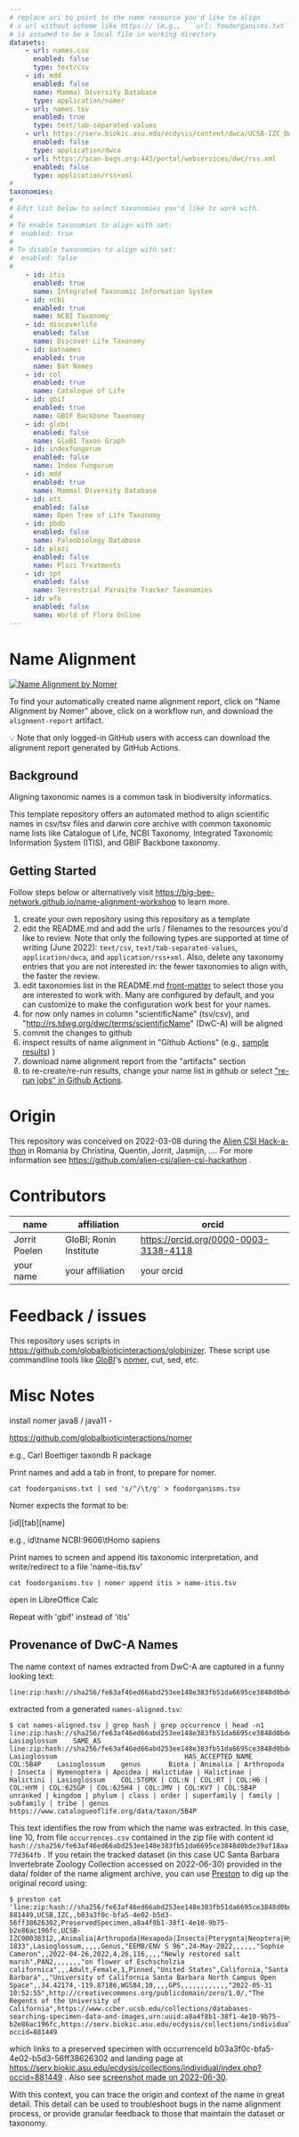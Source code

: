 ```yaml
---
# replace uri to point to the name resource you'd like to align
# a url without scheme like https:// (e.g., ```url: foodorganisms.txt```) 
# is assumed to be a local file in working directory
datasets:
    - url: names.csv
      enabled: false
      type: text/csv
    - id: mdd
      enabled: false
      name: Mammal Diversity Database
      type: application/nomer
    - url: names.tsv
      enabled: true
      type: text/tab-separated-values
    - url: https://serv.biokic.asu.edu/ecdysis/content/dwca/UCSB-IZC_DwC-A.zip
      enabled: false
      type: application/dwca
    - url: https://scan-bugs.org:443/portal/webservices/dwc/rss.xml 
      enabled: false
      type: application/rss+xml
# 
taxonomies:
#
# Edit list below to select taxonomies you'd like to work with. 
#
# To enable taxonomies to align with set:
#  enabled: true 
#
# To disable taxonomies to align with set: 
#  enabled: false
#
    - id: itis
      enabled: true
      name: Integrated Taxonomic Information System
    - id: ncbi
      enabled: true
      name: NCBI Taxonomy
    - id: discoverlife
      enabled: false
      name: Discover Life Taxonomy
    - id: batnames
      enabled: true
      name: Bat Names 
    - id: col
      enabled: true
      name: Catalogue of Life
    - id: gbif
      enabled: true
      name: GBIF Backbone Taxonomy
    - id: globi
      enabled: false
      name: GloBI Taxon Graph
    - id: indexfungorum
      enabled: false
      name: Index Fungorum
    - id: mdd
      enabled: true
      name: Mammal Diversity Database
    - id: ott
      enabled: false
      name: Open Tree of Life Taxonomy
    - id: pbdb
      enabled: false
      name: Paleobiology Database
    - id: plazi
      enabled: false
      name: Plazi Treatments
    - id: tpt
      enabled: false
      name: Terrestrial Parasite Tracker Taxonomies
    - id: wfo
      enabled: false
      name: World of Flora Online
---
```


# Name Alignment

[![Name Alignment by Nomer](../../actions/workflows/align.yml/badge.svg)](../../actions/workflows/align.yml)

To find your automatically created name alignment report, click on "Name Alignment by Nomer" above, click on a workflow run, and  download the `alignment-report` artifact.

:bulb: Note that only logged-in GitHub users with access can download the alignment report generated by GitHub Actions.

## Background


Aligning taxonomic names is a common task in biodiversity informatics. 

This template repository offers an automated method to align scientific names in csv/tsv files and darwin core archive with common taxonomic name lists like Catalogue of Life, NCBI Taxonomy, Integrated Taxonomic Information System (ITIS), and GBIF Backbone taxonomy.

## Getting Started

Follow steps below or alternatively visit https://big-bee-network.github.io/name-alignment-workshop to learn more.

1. create your own repository using this repository as a template
2. edit the README.md and add the urls / filenames to the resources you'd like to review. Note that only the following types are supported at time of writing (June 2022): ```text/csv```, ```text/tab-separated-values```, ```application/dwca```, and ```application/rss+xml```. Also, delete any taxonomy entries that you are not interested in: the fewer taxonomies to align with, the faster the review. 
3. edit taxonomies list in the README.md [front-matter](https://jekyllrb.com/docs/front-matter/) to select those you are interested to work with. Many are configured by default, and you can customize to make the configuration work best for your names.  
4. for now only names in column "scientificName" (tsv/csv), and "http://rs.tdwg.org/dwc/terms/scientificName" (DwC-A) will be aligned 
5. commit the changes to github
6. inspect results of name alignment in "Github Actions" (e.g., [sample results](https://github.com/globalbioticinteractions/name-alignment-template/raw/main/img/name-alignment-review-2022-11-14.log))
)
7. download name alignment report from the "artifacts" section 
8. to re-create/re-run results, change your name list in github or select ["re-run jobs" in Github Actions](https://docs.github.com/en/actions/managing-workflow-runs/re-running-workflows-and-jobs).

# Origin

This repository was conceived on 2022-03-08 during the [Alien CSI Hack-a-thon](https://github.com/alien-csi/alien-csi-hackathon) in Romania by Christina, Quentin, Jorrit, Jasmijn, .... For more information see https://github.com/alien-csi/alien-csi-hackathon . 

# Contributors


name | affiliation | orcid 
--- | --- | ---
Jorrit Poelen | GloBI; Ronin Institute | https://orcid.org/0000-0003-3138-4118
your name | your affiliation | your orcid


# Feedback / issues

This repository uses scripts in https://github.com/globalbioticinteractions/globinizer. These script use commandline tools like [GloBI](https://globalbioticinteractions.org)'s [nomer](https://github.com/globalbioticinteractions/nomer), cut, sed, etc. 

# Misc Notes


install nomer java8 / java11 - 

https://github.com/globalbioticinteractions/nomer 

e.g., Carl Boettiger taxondb R package


Print names and add a tab in front, to prepare for nomer. 

```
cat foodorganisms.txt | sed 's/^/\t/g' > foodorganisms.tsv
```

Nomer expects the format to be:

[id][tab][name]

e.g.,
id\tname
NCBI:9606\tHomo sapiens


Print names to screen and append itis taxonomic interpretation, and write/redirect to a file 'name-itis.tsv'

```
cat foodorganisms.tsv | nomer append itis > name-itis.tsv
```

open in LibreOffice Calc

Repeat with 'gbif' instead of 'itis'

## Provenance of DwC-A Names

The name context of names extracted from DwC-A are captured in a funny looking text:

```
line:zip:hash://sha256/fe63af46ed66abd253ee148e383fb51da6695ce3848d0bde39af18aa77d364fb!/occurrences.csv!/L10
```

extracted from a generated ```names-aligned.tsv```:

```
$ cat names-aligned.tsv | grep hash | grep occurrence | head -n1
line:zip:hash://sha256/fe63af46ed66abd253ee148e383fb51da6695ce3848d0bde39af18aa77d364fb!/occurrences.csv!/L10	Lasioglossum	SAME_AS	line:zip:hash://sha256/fe63af46ed66abd253ee148e383fb51da6695ce3848d0bde39af18aa77d364fb!/occurrences.csv!/L10	Lasioglossum								HAS_ACCEPTED_NAME	COL:5B4P	Lasioglossum	genus		Biota | Animalia | Arthropoda | Insecta | Hymenoptera | Apoidea | Halictidae | Halictinae | Halictini | Lasioglossum	COL:5T6MX | COL:N | COL:RT | COL:H6 | COL:HYM | COL:625GP | COL:625H4 | COL:JMV | COL:KV7 | COL:5B4P	unranked | kingdom | phylum | class | order | superfamily | family | subfamily | tribe | genus	https://www.catalogueoflife.org/data/taxon/5B4P	
```

This text identifies the row from which the name was extracted. In this case, line 10, from file ```occurrences.csv``` contained in the zip file with content id ```hash://sha256/fe63af46ed66abd253ee148e383fb51da6695ce3848d0bde39af18aa77d364fb``` . If you retain the tracked dataset (in this case UC Santa Barbara Invertebrate Zoology Collection accessed on 2022-06-30) provided in the data/ folder of the name aligment archive,  you can use [Preston](https://preston.guoda.bio) to dig up the original record using:

```
$ preston cat 'line:zip:hash://sha256/fe63af46ed66abd253ee148e383fb51da6695ce3848d0bde39af18aa77d364fb!/occurrences.csv!/L10' 
881449,UCSB,IZC,,b03a3f0c-bfa5-4e02-b5d3-56ff38626302,PreservedSpecimen,a8a4f8b1-38f1-4e10-9b75-b2e86ac196fc,UCSB-IZC00038312,,Animalia|Arthropoda|Hexapoda|Insecta|Pterygota|Neoptera|Hymenoptera|Apocrita|Aculeata|Apoidea|Halictidae|Halictinae|Halictini,Animalia,Arthropoda,Insecta,Hymenoptera,Halictidae,Lasioglossum,186125,"Curtis, 1833",Lasioglossum,,,,,Genus,"EEMB/ENV S 96",24-May-2022,,,,,,"Sophie Cameron",,2022-04-26,2022,4,26,116,,,,"Newly restored salt marsh",PAN2,,,,,,,"on flower of Eschscholzia californica",,,Adult,Female,1,Pinned,"United States",California,"Santa Barbara",,"University of California Santa Barbara North Campus Open Space",,34.42174,-119.87186,WGS84,10,,,,GPS,,,,,,,,,,,,"2022-05-31 10:52:55",http://creativecommons.org/publicdomain/zero/1.0/,"The Regents of the University of California",https://www.ccber.ucsb.edu/collections/databases-searching-specimen-data-and-images,urn:uuid:a8a4f8b1-38f1-4e10-9b75-b2e86ac196fc,https://serv.biokic.asu.edu/ecdysis/collections/individual/index.php?occid=881449
```

which links to a preserved specimen with occurrenceId b03a3f0c-bfa5-4e02-b5d3-56ff38626302 and landing page at https://serv.biokic.asu.edu/ecdysis/collections/individual/index.php?occid=881449 . Also see [screenshot made on 2022-06-30](./img/UCSB-IZC00038312_b03a3f0c-bfa5-4e02-b5d3-56ff38626302.png). 

With this context, you can trace the origin and context of the name in great detail. This detail can be used to troubleshoot bugs in the name alignment process, or provide granular feedback to those that maintain the dataset or taxonomy.  



